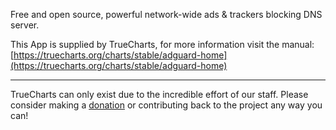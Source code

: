 Free and open source, powerful network-wide ads & trackers blocking DNS server.

This App is supplied by TrueCharts, for more information visit the manual: [https://truecharts.org/charts/stable/adguard-home](https://truecharts.org/charts/stable/adguard-home)

---

TrueCharts can only exist due to the incredible effort of our staff.
Please consider making a [donation](https://truecharts.org/sponsor) or contributing back to the project any way you can!
